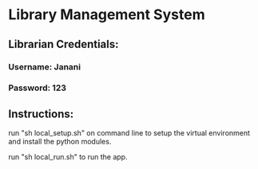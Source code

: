 # Library Management System 

## Librarian Credentials:

### Username: Janani
### Password: 123

## Instructions:

run "sh local_setup.sh" on command line to setup the virtual environment and install the python modules.

run "sh local_run.sh" to run the app.
